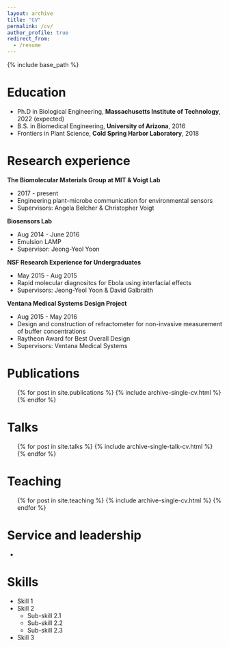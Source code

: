 ```yaml
---
layout: archive
title: "CV"
permalink: /cv/
author_profile: true
redirect_from:
  - /resume
---
```


{% include base_path %}

Education
======
* Ph.D in Biological Engineering, **Massachusetts Institute of Technology**, 2022 (expected)
* B.S. in Biomedical Engineering, **University of Arizona**, 2016
* Frontiers in Plant Science, **Cold Spring Harbor Laboratory**, 2018

Research experience
======
**The Biomolecular Materials Group at MIT & Voigt Lab**
  * 2017 - present 
  * Engineering plant-microbe communication for environmental sensors
  * Supervisors: Angela Belcher & Christopher Voigt

**Biosensors Lab**
  * Aug 2014 - June 2016 
  * Emulsion LAMP
  * Supervisor: Jeong-Yeol Yoon

**NSF Research Experience for Undergraduates**
  * May 2015 - Aug 2015
  * Rapid molecular diagnositcs for Ebola using interfacial effects
  * Supervisors: Jeong-Yeol Yoon & David Galbraith

**Ventana Medical Systems Design Project**
  * Aug 2015 - May 2016
  * Design and construction of refractometer for non-invasive measurement of buffer concentrations
  * Raytheon Award for Best Overall Design 
  * Supervisors: Ventana Medical Systems
  
Publications
======
  <ul>{% for post in site.publications %}
    {% include archive-single-cv.html %}
  {% endfor %}</ul>
  
Talks
======
  <ul>{% for post in site.talks %}
    {% include archive-single-talk-cv.html %}
  {% endfor %}</ul>
  
Teaching
======
  <ul>{% for post in site.teaching %}
    {% include archive-single-cv.html %}
  {% endfor %}</ul>
  
Service and leadership
======
* 

Skills
======
* Skill 1
* Skill 2
  * Sub-skill 2.1
  * Sub-skill 2.2
  * Sub-skill 2.3
* Skill 3

